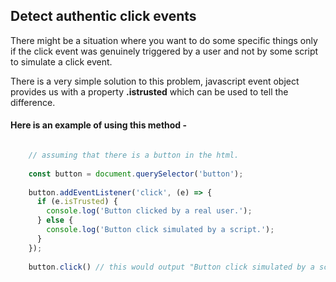 
## Detect authentic click events

There might be a situation where you want to do some specific things only if the click event was genuinely triggered by a user and not by some script to simulate a click event.

There is a very simple solution to this problem, javascript event object provides us with a property **.istrusted** which can be used to tell the difference.

#### Here is an example of using this method - 


```javascript

    // assuming that there is a button in the html.
    
    const button = document.querySelector('button');
    
    button.addEventListener('click', (e) => {
      if (e.isTrusted) {
        console.log('Button clicked by a real user.');
      } else {
        console.log('Button click simulated by a script.');
      }
    });
    
    button.click() // this would output "Button click simulated by a script."

```
